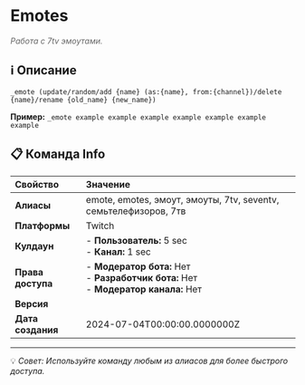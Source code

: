 # Emotes

<span style="color: #666; font-style: italic;">Работа с 7tv эмоутами.</span>

## ℹ️ Описание

`_emote (update/random/add {name} (as:{name}, from:{channel})/delete {name}/rename {old_name} {new_name})`

**Пример:** `_emote example example example example example example example`

## 📋 Команда Info

| **Свойство** | **Значение** |
|:----------------|:----------------|
| **Алиасы** | emote, emotes, эмоут, эмоуты, 7tv, seventv, семьтелефизоров, 7тв |
| **Платформы** | Twitch |
| **Кулдаун** | - **Пользователь:** 5 sec<br> - **Канал:** 1 sec |
| **Права доступа** | - **Модератор бота:** Нет<br> - **Разработчик бота:** Нет<br> - **Модератор канала:** Нет |
| **Версия** |  |
| **Дата создания** | 2024-07-04T00:00:00.0000000Z |

---

💡 *Совет: Используйте команду любым из алиасов для более быстрого доступа.*
